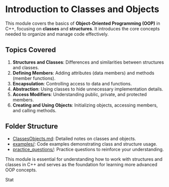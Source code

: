 # Introduction to Classes and Objects

This module covers the basics of **Object-Oriented Programming (OOP)** in C++, focusing on **classes** and **structures**. It introduces the core concepts needed to organize and manage code effectively.  

## Topics Covered

1. **Structures and Classes**: Differences and similarities between structures and classes.  
2. **Defining Members**: Adding attributes (data members) and methods (member functions).  
3. **Encapsulation**: Controlling access to data and functions.  
4. **Abstraction**: Using classes to hide unnecessary implementation details.  
5. **Access Modifiers**: Understanding public, private, and protected members.  
6. **Creating and Using Objects**: Initializing objects, accessing members, and calling methods.  

## Folder Structure  

- [ClassesObjects.md](ClassesObjects.md): Detailed notes on classes and objects.
- [examples/](examples/): Code examples demonstrating class and structure usage.
- [practice_questions/](practice_questions/): Practice questions to reinforce your understanding.

This module is essential for understanding how to work with structures and classes in C++ and serves as the foundation for learning more advanced OOP concepts.

Stat

